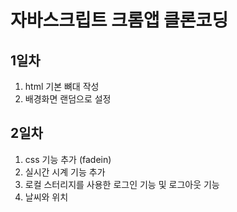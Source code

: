 # 자바스크립트 크롬앱 클론코딩

## 1일차

1. html 기본 뼈대 작성
2. 배경화면 랜덤으로 설정

## 2일차

1. css 기능 추가 (fadein)
2. 실시간 시계 기능 추가
3. 로컬 스터리지를 사용한 로그인 기능 및 로그아웃 기능
4. 날씨와 위치
